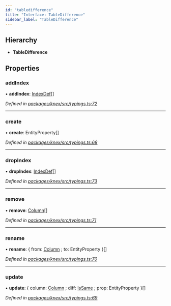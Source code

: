```yaml
---
id: "tabledifference"
title: "Interface: TableDifference"
sidebar_label: "TableDifference"
---
```


## Hierarchy

* **TableDifference**

## Properties

### addIndex

•  **addIndex**: [IndexDef](indexdef.md)[]

*Defined in [packages/knex/src/typings.ts:72](https://github.com/mikro-orm/mikro-orm/blob/18b580bb42/packages/knex/src/typings.ts#L72)*

___

### create

•  **create**: EntityProperty[]

*Defined in [packages/knex/src/typings.ts:68](https://github.com/mikro-orm/mikro-orm/blob/18b580bb42/packages/knex/src/typings.ts#L68)*

___

### dropIndex

•  **dropIndex**: [IndexDef](indexdef.md)[]

*Defined in [packages/knex/src/typings.ts:73](https://github.com/mikro-orm/mikro-orm/blob/18b580bb42/packages/knex/src/typings.ts#L73)*

___

### remove

•  **remove**: [Column](column.md)[]

*Defined in [packages/knex/src/typings.ts:71](https://github.com/mikro-orm/mikro-orm/blob/18b580bb42/packages/knex/src/typings.ts#L71)*

___

### rename

•  **rename**: { from: [Column](column.md) ; to: EntityProperty  }[]

*Defined in [packages/knex/src/typings.ts:70](https://github.com/mikro-orm/mikro-orm/blob/18b580bb42/packages/knex/src/typings.ts#L70)*

___

### update

•  **update**: { column: [Column](column.md) ; diff: [IsSame](issame.md) ; prop: EntityProperty  }[]

*Defined in [packages/knex/src/typings.ts:69](https://github.com/mikro-orm/mikro-orm/blob/18b580bb42/packages/knex/src/typings.ts#L69)*
